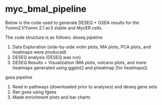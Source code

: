 # myc_bmal_pipeline
Below is the code used to generate DESEQ + GSEA results for the Yumm2.1/Yumm 2.1 ac3 stable and MycER cells.

The code structure is as follows:
deseq pipeline
1. Data Exploration (side-by-side violin plots, MA plots, PCA plots, and heatmaps were produced)
2. DESEQ analysis (DESEQ was run)
3. DESEQ Results + Visualization (MA plots, volcano plots, and more heatmaps generated using ggplot2 and pheatmap [for heatmaps])

gsea pipeline
1. Read in pathways (downloaded prior to analyses) and deseq gene sets
2. Ran gsea using fgsea
3. Made enrichment plots and bar charts
